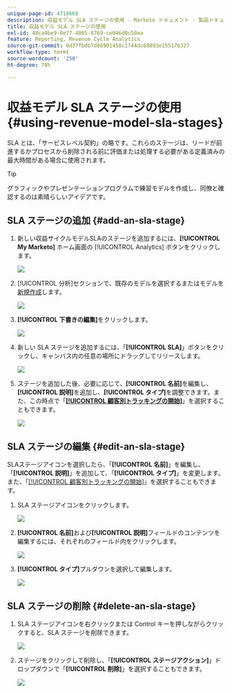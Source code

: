 ```yaml
---
unique-page-id: 4718668
description: 収益モデル SLA ステージの使用 - Marketo ドキュメント - 製品ドキュメント
title: 収益モデル SLA ステージの使用
exl-id: 48ca4be9-0e77-4065-8769-ce046d0c50ea
feature: Reporting, Revenue Cycle Analytics
source-git-commit: 0d37fbdb7d08901458c1744dc68893e155176327
workflow-type: tm+mt
source-wordcount: '250'
ht-degree: 78%

---
```


# 収益モデル SLA ステージの使用 {#using-revenue-model-sla-stages}

SLA とは、「サービスレベル契約」の略です。これらのステージは、リードが前進するかプロセスから削除される前に評価または処理する必要がある定義済みの最大時間がある場合に使用されます。

>[!TIP]
>
>グラフィックやプレゼンテーションプログラムで練習モデルを作成し、同僚と確認するのは素晴らしいアイデアです。

## SLA ステージの追加 {#add-an-sla-stage}

1. 新しい収益サイクルモデルSLAのステージを追加するには、**[!UICONTROL My Marketo]** ホーム画面の [!UICONTROL Analytics] ボタンをクリックします。

   ![](assets/image2015-4-27-11-3a54-3a41.png)

1. [!UICONTROL 分析]セクションで、既存のモデルを選択するまたはモデルを[新規作成](/help/marketo/product-docs/reporting/revenue-cycle-analytics/revenue-cycle-models/create-a-new-revenue-model.md)します。

   ![](assets/image2015-4-27-15-3a6-3a30.png)

1. **[!UICONTROL 下書きの編集]**&#x200B;をクリックします。

   ![](assets/image2015-4-27-12-3a10-3a49.png)

1. 新しい SLA ステージを追加するには、「**[!UICONTROL SLA]**」ボタンをクリックし、キャンバス内の任意の場所にドラッグしてリリースします。

   ![](assets/image2015-4-27-15-3a32-3a10.png)

1. ステージを追加した後、必要に応じて、**[!UICONTROL 名前]**&#x200B;を編集し、**[!UICONTROL 説明]**&#x200B;を追加し、**[!UICONTROL タイプ]**&#x200B;を調整できます。また、この時点で「**[[!UICONTROL 顧客別トラッキングの開始]](/help/marketo/product-docs/reporting/revenue-cycle-analytics/revenue-cycle-models/start-tracking-by-account-in-the-revenue-modeler.md)**」を選択することもできます。

   ![](assets/image2015-4-27-17-3a0-3a39.png)

## SLA ステージの編集 {#edit-an-sla-stage}

SLAステージアイコンを選択したら、「**[!UICONTROL 名前]**」を編集し、「**[!UICONTROL 説明]**」を追加して、「**[!UICONTROL タイプ]**」を変更します。 また、「[[!UICONTROL 顧客別トラッキングの開始]](/help/marketo/product-docs/reporting/revenue-cycle-analytics/revenue-cycle-models/start-tracking-by-account-in-the-revenue-modeler.md)」を選択することもできます。

1. SLA ステージアイコンをクリックします。

   ![](assets/image2015-4-27-15-3a45-3a25.png)

1. **[!UICONTROL 名前]**&#x200B;および&#x200B;**[!UICONTROL 説明]**&#x200B;フィールドのコンテンツを編集するには、それぞれのフィールド内をクリックします。

   ![](assets/image2015-4-27-15-3a48-3a37.png)

1. **[!UICONTROL タイプ]**&#x200B;プルダウンを選択して編集します。

   ![](assets/image2015-4-27-15-3a51-3a27.png)

## SLA ステージの削除 {#delete-an-sla-stage}

1. SLA ステージアイコンを右クリックまたは Control キーを押しながらクリックすると、SLA ステージを削除できます。

   ![](assets/image2015-4-27-16-3a2-3a47.png)

1. ステージをクリックして削除し、「**[!UICONTROL ステージアクション]**」ドロップダウンで「**[!UICONTROL 削除]**」を選択することもできます。

   ![](assets/image2015-4-27-17-3a20-3a41.png)

